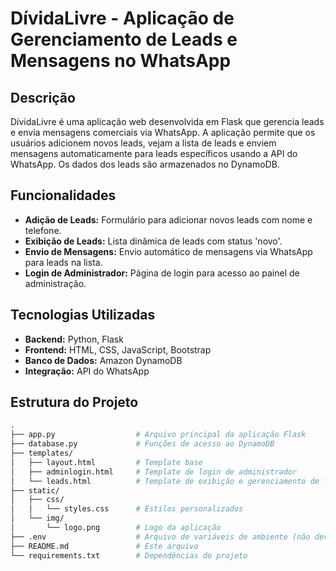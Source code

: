 # DívidaLivre - Aplicação de Gerenciamento de Leads e Mensagens no WhatsApp

## Descrição

DívidaLivre é uma aplicação web desenvolvida em Flask que gerencia leads e envia mensagens comerciais via WhatsApp. A aplicação permite que os usuários adicionem novos leads, vejam a lista de leads e enviem mensagens automaticamente para leads específicos usando a API do WhatsApp. Os dados dos leads são armazenados no DynamoDB.

## Funcionalidades

- **Adição de Leads:** Formulário para adicionar novos leads com nome e telefone.
- **Exibição de Leads:** Lista dinâmica de leads com status 'novo'.
- **Envio de Mensagens:** Envio automático de mensagens via WhatsApp para leads na lista.
- **Login de Administrador:** Página de login para acesso ao painel de administração.

## Tecnologias Utilizadas

- **Backend:** Python, Flask
- **Frontend:** HTML, CSS, JavaScript, Bootstrap
- **Banco de Dados:** Amazon DynamoDB
- **Integração:** API do WhatsApp

## Estrutura do Projeto

```bash
.
├── app.py                  # Arquivo principal da aplicação Flask
├── database.py             # Funções de acesso ao DynamoDB
├── templates/
│   ├── layout.html         # Template base
│   ├── adminlogin.html     # Template de login de administrador
│   └── leads.html          # Template de exibição e gerenciamento de leads
├── static/
│   ├── css/
│   │   └── styles.css      # Estilos personalizados
│   └── img/
│       └── logo.png        # Logo da aplicação
├── .env                    # Arquivo de variáveis de ambiente (não deve ser comitado)
├── README.md               # Este arquivo
└── requirements.txt        # Dependências do projeto
